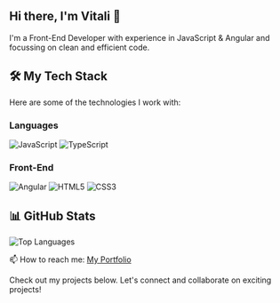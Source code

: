 ## Hi there, I'm Vitali 👋

I'm a Front-End Developer with experience in JavaScript & Angular and focussing on clean and efficient code.

## 🛠️ My Tech Stack

Here are some of the technologies I work with:

### Languages
![JavaScript](https://img.shields.io/badge/JavaScript-F7DF1E?style=for-the-badge&logo=javascript&logoColor=black)
![TypeScript](https://img.shields.io/badge/TypeScript-007ACC?style=for-the-badge&logo=typescript&logoColor=white)

### Front-End
![Angular](https://img.shields.io/badge/Angular-DD0031?style=for-the-badge&logo=angular&logoColor=white)
![HTML5](https://img.shields.io/badge/HTML5-E34F26?style=for-the-badge&logo=html5&logoColor=white)
![CSS3](https://img.shields.io/badge/CSS3-1572B6?style=for-the-badge&logo=css3&logoColor=white)

## 📊 GitHub Stats

![Top Languages](https://github-readme-stats.vercel.app/api/top-langs/?username=Vitali21MBC&layout=compact&theme=radical)

 📫 How to reach me: [My Portfolio](https://vitali-rudi-dev.de) 

Check out my projects below. Let's connect and collaborate on exciting projects!

<!--
**Vitali21MBC/Vitali21MBC** is a ✨ _special_ ✨ repository because its `README.md` (this file) appears on your GitHub profile.

Here are some ideas to get you started:

- 🔭 I’m currently working on ...
- 🌱 I’m currently learning ...
- 👯 I’m looking to collaborate on ...
- 🤔 I’m looking for help with ...
- 💬 Ask me about ...
- 📫 How to reach me: ...
- 😄 Pronouns: ...
- ⚡ Fun fact: ...
-->
